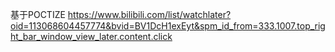 基于POCTIZE
https://www.bilibili.com/list/watchlater?oid=113068604457774&bvid=BV1DcH1exEyt&spm_id_from=333.1007.top_right_bar_window_view_later.content.click
